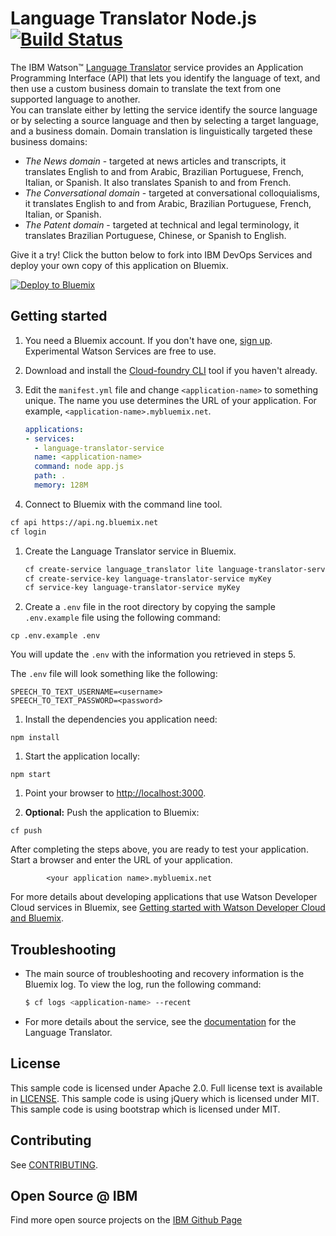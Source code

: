 # Language Translator Node.js [![Build Status](https://travis-ci.org/watson-developer-cloud/language-translator-nodejs.svg?branch=master)](https://travis-ci.org/watson-developer-cloud/language-translator-nodejs)

  The IBM Watson&trade; [Language Translator][service_url] service provides an Application Programming Interface (API) that lets you identify the language of text, and then use a custom business domain to translate the text from one supported language to another.  
  You can translate either by letting the service identify the source language or by selecting a source language and then by selecting a target language, and a business domain. Domain translation is linguistically targeted these business domains:
  * *The News domain* - targeted at news articles and transcripts, it translates English to and from Arabic, Brazilian Portuguese, French, Italian, or Spanish. It also translates Spanish to and from French.
  * *The Conversational domain* - targeted at conversational colloquialisms, it translates English to and from Arabic, Brazilian Portuguese, French, Italian, or Spanish.
  * *The Patent domain* - targeted at technical and legal terminology, it translates Brazilian Portuguese, Chinese, or Spanish to English.

Give it a try! Click the button below to fork into IBM DevOps Services and deploy your own copy of this application on Bluemix.

[![Deploy to Bluemix](https://bluemix.net/deploy/button.png)](https://bluemix.net/deploy?repository=https://github.com/watson-developer-cloud/language-translator-nodejs)

## Getting started

1. You need a Bluemix account. If you don't have one, [sign up][sign_up]. Experimental Watson Services are free to use.

1. Download and install the [Cloud-foundry CLI][cloud_foundry] tool if you haven't already.

1. Edit the `manifest.yml` file and change `<application-name>` to something unique. The name you use determines the URL of your application. For example, `<application-name>.mybluemix.net`.

    ```yaml
    applications:
    - services:
      - language-translator-service
      name: <application-name>
      command: node app.js
      path: .
      memory: 128M
    ```

1. Connect to Bluemix with the command line tool.

  ```sh
  cf api https://api.ng.bluemix.net
  cf login
  ```

1. Create the Language Translator service in Bluemix.

    ```sh
    cf create-service language_translator lite language-translator-service
    cf create-service-key language-translator-service myKey
    cf service-key language-translator-service myKey
    ```

1. Create a `.env` file in the root directory by copying the sample `.env.example` file using the following command:

  ```none
  cp .env.example .env
  ```
  You will update the `.env` with the information you retrieved in steps 5.

  The `.env` file will look something like the following:

  ```none
  SPEECH_TO_TEXT_USERNAME=<username>
  SPEECH_TO_TEXT_PASSWORD=<password>
  ```

1. Install the dependencies you application need:

  ```none
  npm install
  ```

1. Start the application locally:

  ```none
  npm start
  ```

1. Point your browser to [http://localhost:3000](http://localhost:3000).

1. **Optional:** Push the application to Bluemix:

  ```none
  cf push
  ```

After completing the steps above, you are ready to test your application. Start a browser and enter the URL of your application.

            <your application name>.mybluemix.net


For more details about developing applications that use Watson Developer Cloud services in Bluemix, see [Getting started with Watson Developer Cloud and Bluemix][getting_started].

## Troubleshooting

* The main source of troubleshooting and recovery information is the Bluemix log. To view the log, run the following command:

  ```sh
  $ cf logs <application-name> --recent
  ```

* For more details about the service, see the [documentation][docs] for the Language Translator.

## License

  This sample code is licensed under Apache 2.0. Full license text is available in [LICENSE](LICENSE).
  This sample code is using jQuery which is licensed under MIT.
  This sample code is using bootstrap which is licensed under MIT.

## Contributing

  See [CONTRIBUTING](CONTRIBUTING.md).

## Open Source @ IBM
  Find more open source projects on the [IBM Github Page](http://ibm.github.io/)

[cloud_foundry]: https://github.com/cloudfoundry/cli
[service_url]: https://www.ibm.com/watson/services/language-translator/
[getting_started]: https://console.bluemix.net/docs/services/watson/getting-started-credentials.html#service-credentials-for-watson-services
[sign_up]: https://console.ng.bluemix.net/registration/
[docs]: https://console.bluemix.net/docs/services/language-translator/getting-started.html
